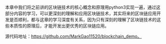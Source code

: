 本章中我们将之前讲的区块链技术的核心概念和原理用python3实现一遍，通过这部分内容的学习，可以更深刻的理解和应用区块链技术，其实将来的区块链应用开发是否顺利，都与这章的学习深度有关系，因为只有深刻的理解了区块链技术的这些本质性的原理后，才能开发出更优秀的区块链应用。

源代码地址：https://github.com/MarkGao11520/blockchain_demo。
